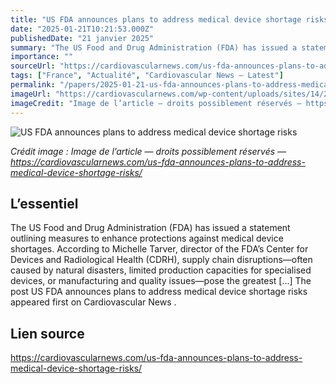 ```yaml
---
title: "US FDA announces plans to address medical device shortage risks"
date: "2025-01-21T10:21:53.000Z"
publishedDate: "21 janvier 2025"
summary: "The US Food and Drug Administration (FDA) has issued a statement outlining measures to enhance protections against medical device shortages. According to Michelle Tarver, director of the FDA’s Center for Devices and Radiological Health (CDRH), supply chain disruptions—often caused by natural disasters, limited production capacities for specialised devices, or manufacturing and quality issues—pose the greatest [&#8230;] The post US FDA announces plans to address medical device shortage risks appeared first on Cardiovascular News ."
importance: ""
sourceUrl: "https://cardiovascularnews.com/us-fda-announces-plans-to-address-medical-device-shortage-risks/"
tags: ["France", "Actualité", "Cardiovascular News — Latest"]
permalink: "/papers/2025-01-21-us-fda-announces-plans-to-address-medical-device-shortage-risks"
imageUrl: "https://cardiovascularnews.com/wp-content/uploads/sites/14/2025/01/US-FDA-HQ.jpeg"
imageCredit: "Image de l’article — droits possiblement réservés — https://cardiovascularnews.com/us-fda-announces-plans-to-address-medical-device-shortage-risks/"
---
```


![US FDA announces plans to address medical device shortage risks](https://cardiovascularnews.com/wp-content/uploads/sites/14/2025/01/US-FDA-HQ.jpeg)

*Crédit image : Image de l’article — droits possiblement réservés — https://cardiovascularnews.com/us-fda-announces-plans-to-address-medical-device-shortage-risks/*

## L’essentiel

The US Food and Drug Administration (FDA) has issued a statement outlining measures to enhance protections against medical device shortages. According to Michelle Tarver, director of the FDA’s Center for Devices and Radiological Health (CDRH), supply chain disruptions—often caused by natural disasters, limited production capacities for specialised devices, or manufacturing and quality issues—pose the greatest [&#8230;] The post US FDA announces plans to address medical device shortage risks appeared first on Cardiovascular News .

## Lien source

https://cardiovascularnews.com/us-fda-announces-plans-to-address-medical-device-shortage-risks/
